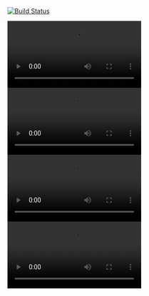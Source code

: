 [![Build Status](https://travis-ci.com/curbengh/hexo-testing.svg?branch=master)](https://travis-ci.com/curbengh/hexo-testing)

![](.github/screenshots/gallery-post.webm?raw=true)
![](.github/screenshots/fancybox.webm?raw=true)
![](.github/screenshots/link-post.webm?raw=true)
![](.github/screenshots/tweet-widget.webm?raw=true)